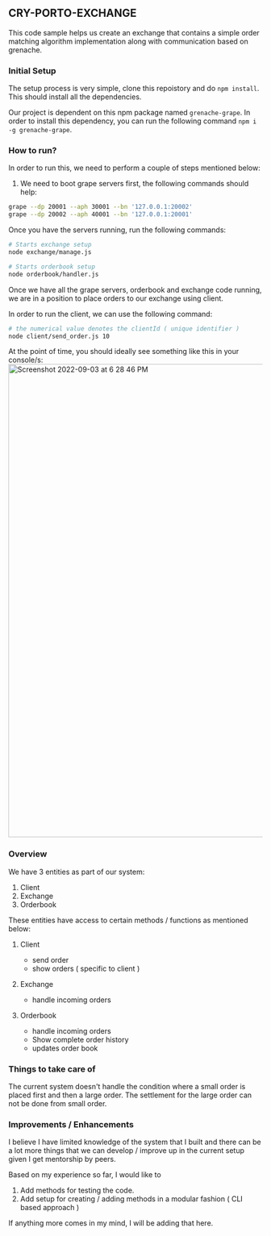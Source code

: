 ## CRY-PORTO-EXCHANGE

This code sample helps us create an exchange that contains a simple order matching algorithm implementation along with communication based on grenache.

### Initial Setup

The setup process is very simple, clone this repoistory and do `npm install`. This should install all the dependencies.

Our project is dependent on this npm package named `grenache-grape`. In order to install this dependency, you can run the following command `npm i -g grenache-grape`.

### How to run?

In order to run this, we need to perform a couple of steps mentioned below:

1. We need to boot grape servers first, the following commands should help:

```bash
grape --dp 20001 --aph 30001 --bn '127.0.0.1:20002'
grape --dp 20002 --aph 40001 --bn '127.0.0.1:20001'
```

Once you have the servers running, run the following commands:

```bash
# Starts exchange setup
node exchange/manage.js

# Starts orderbook setup
node orderbook/handler.js
```

Once we have all the grape servers, orderbook and exchange code running, we are in a position to place orders to our exchange using client.

In order to run the client, we can use the following command:

```bash
# the numerical value denotes the clientId ( unique identifier )
node client/send_order.js 10
```

At the point of time, you should ideally see something like this in your console/s:
<img width="939" alt="Screenshot 2022-09-03 at 6 28 46 PM" src="https://user-images.githubusercontent.com/6575313/188271622-5e9b0856-628d-48e1-997f-b437942ca31d.png">

### Overview

We have 3 entities as part of our system:

1. Client
2. Exchange
3. Orderbook

These entities have access to certain methods / functions as mentioned below:

1. Client
   - send order
   - show orders ( specific to client )
2. Exchange
   - handle incoming orders

3. Orderbook
   - handle incoming orders
   - Show complete order history
   - updates order book

### Things to take care of

The current system doesn't handle the condition where a small order is placed first and then a large order.
The settlement for the large order can not be done from small order.

### Improvements / Enhancements

I believe I have limited knowledge of the system that I built and there can be a lot more things that we can develop / improve up in the current setup given I get mentorship by peers.

Based on my experience so far, I would like to

1. Add methods for testing the code.
2. Add setup for creating / adding methods in a modular fashion ( CLI based approach )

If anything more comes in my mind, I will be adding that here.
